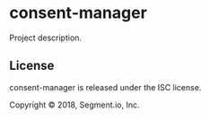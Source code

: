 # consent-manager

Project description.


License
-------
consent-manager is released under the ISC license.

Copyright © 2018, Segment.io, Inc.
